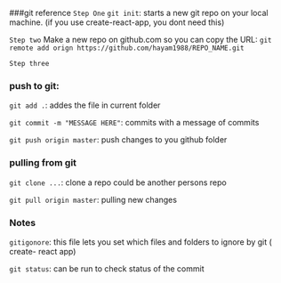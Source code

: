 ###git reference 
`Step One`
`git init`: starts a new git repo on your local machine. (if you use create-react-app, you dont need this) 

`Step two`
Make a new repo on github.com so you can copy the URL:
`git remote add orign https://github.com/hayam1988/REPO_NAME.git`

`Step three`
### push to git:

`git add .`: addes the file in current folder 

`git commit -m "MESSAGE HERE"`: commits with a message of commits 

`git push origin master`: push changes to you github folder 

### pulling from git 

`git clone ...`: clone a repo could be another persons repo 

`git pull origin master`: pulling new changes 

### Notes 

`gitigonore`: this file lets you set which files and folders to ignore by git ( create- react app)

`git status`: can be run to check status of the commit


